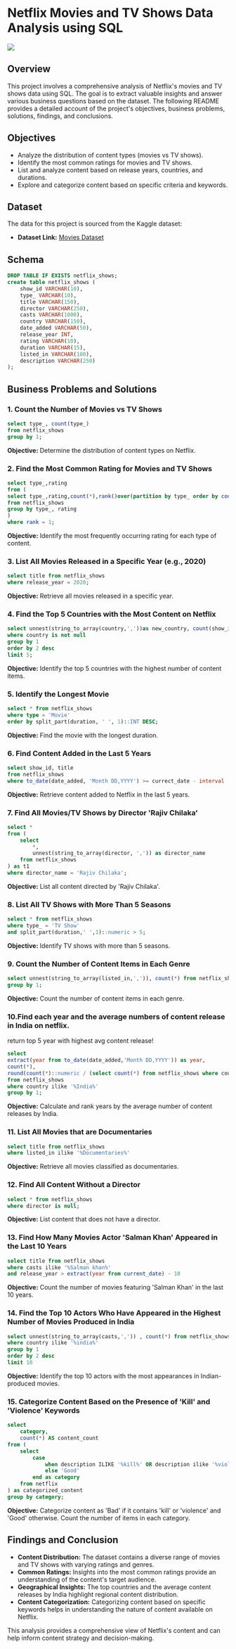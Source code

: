 # Netflix Movies and TV Shows Data Analysis using SQL

![](https://github.com/najirh/netflix_sql_project/blob/main/logo.png)

## Overview
This project involves a comprehensive analysis of Netflix's movies and TV shows data using SQL. The goal is to extract valuable insights and answer various business questions based on the dataset. The following README provides a detailed account of the project's objectives, business problems, solutions, findings, and conclusions.

## Objectives

- Analyze the distribution of content types (movies vs TV shows).
- Identify the most common ratings for movies and TV shows.
- List and analyze content based on release years, countries, and durations.
- Explore and categorize content based on specific criteria and keywords.

## Dataset

The data for this project is sourced from the Kaggle dataset:

- **Dataset Link:** [Movies Dataset](https://www.kaggle.com/datasets/shivamb/netflix-shows?resource=download)

## Schema

```sql
DROP TABLE IF EXISTS netflix_shows;
create table netflix_shows (
	show_id	VARCHAR(10),
	type_ VARCHAR(10),
	title VARCHAR(150),
	director VARCHAR(250),	
	casts VARCHAR(1000),
	country	VARCHAR(150),
	date_added VARCHAR(50),
	release_year INT,
	rating VARCHAR(10),
	duration VARCHAR(15),	
	listed_in VARCHAR(100),
	description VARCHAR(250)
);
```

## Business Problems and Solutions

### 1. Count the Number of Movies vs TV Shows

```sql
select type_, count(type_)
from netflix_shows
group by 1;
```

**Objective:** Determine the distribution of content types on Netflix.

### 2. Find the Most Common Rating for Movies and TV Shows

```sql
select type_,rating 
from (
select type_,rating,count(*),rank()over(partition by type_ order by count(*)desc)
from netflix_shows
group by type_, rating
) 
where rank = 1;
```

**Objective:** Identify the most frequently occurring rating for each type of content.

### 3. List All Movies Released in a Specific Year (e.g., 2020)

```sql
select title from netflix_shows
where release_year = 2020;
```

**Objective:** Retrieve all movies released in a specific year.

### 4. Find the Top 5 Countries with the Most Content on Netflix

```sql
select unnest(string_to_array(country,','))as new_country, count(show_id) from netflix_shows
where country is not null
group by 1 
order by 2 desc
limit 5;
```

**Objective:** Identify the top 5 countries with the highest number of content items.

### 5. Identify the Longest Movie

```sql
select * from netflix_shows
where type = 'Movie'
order by split_part(duration, ' ', 1)::INT DESC;
```

**Objective:** Find the movie with the longest duration.

### 6. Find Content Added in the Last 5 Years

```sql
select show_id, title
from netflix_shows
where to_date(date_added, 'Month DD,YYYY') >= currect_date - interval '5 years';
```

**Objective:** Retrieve content added to Netflix in the last 5 years.

### 7. Find All Movies/TV Shows by Director 'Rajiv Chilaka'

```sql
select *
from (
    select 
        *,
        unnest(string_to_array(director, ',')) as director_name
    from netflix_shows
) as t1
where director_name = 'Rajiv Chilaka';
```

**Objective:** List all content directed by 'Rajiv Chilaka'.

### 8. List All TV Shows with More Than 5 Seasons

```sql
select * from netflix_shows
where type_ = 'TV Show'
and split_part(duration,' ',1)::numeric > 5;
```

**Objective:** Identify TV shows with more than 5 seasons.

### 9. Count the Number of Content Items in Each Genre

```sql
select unnest(string_to_array(listed_in,',')), count(*) from netflix_shows
group by 1;
```

**Objective:** Count the number of content items in each genre.

### 10.Find each year and the average numbers of content release in India on netflix. 
return top 5 year with highest avg content release!

```sql
select 
extract(year from to_date(date_added,'Month DD,YYYY')) as year,
count(*),
round(count(*)::numeric / (select count(*) from netflix_shows where country ilike '%India%')::numeric , 2) as avg_content_per_year
from netflix_shows
where country ilike '%India%'
group by 1;
```

**Objective:** Calculate and rank years by the average number of content releases by India.

### 11. List All Movies that are Documentaries

```sql
select title from netflix_shows
where listed_in ilike '%Documentaries%'
```

**Objective:** Retrieve all movies classified as documentaries.

### 12. Find All Content Without a Director

```sql
select * from netflix_shows
where director is null;
```

**Objective:** List content that does not have a director.

### 13. Find How Many Movies Actor 'Salman Khan' Appeared in the Last 10 Years

```sql
select title from netflix_shows
where casts ilike '%Salman khan%'
and release_year > extract(year from current_date) - 10
```

**Objective:** Count the number of movies featuring 'Salman Khan' in the last 10 years.

### 14. Find the Top 10 Actors Who Have Appeared in the Highest Number of Movies Produced in India

```sql
select unnest(string_to_array(casts,',')) , count(*) from netflix_shows
where country ilike '%india%'
group by 1 
order by 2 desc
limit 10
```

**Objective:** Identify the top 10 actors with the most appearances in Indian-produced movies.

### 15. Categorize Content Based on the Presence of 'Kill' and 'Violence' Keywords

```sql
select 
    category,
    count(*) AS content_count
from (
    select 
        case
            when description ILIKE '%kill%' OR description ilike '%violence%' then 'Bad'
            else 'Good'
        end as category
    from netflix
) as categorized_content
group by category;
```

**Objective:** Categorize content as 'Bad' if it contains 'kill' or 'violence' and 'Good' otherwise. Count the number of items in each category.

## Findings and Conclusion

- **Content Distribution:** The dataset contains a diverse range of movies and TV shows with varying ratings and genres.
- **Common Ratings:** Insights into the most common ratings provide an understanding of the content's target audience.
- **Geographical Insights:** The top countries and the average content releases by India highlight regional content distribution.
- **Content Categorization:** Categorizing content based on specific keywords helps in understanding the nature of content available on Netflix.

This analysis provides a comprehensive view of Netflix's content and can help inform content strategy and decision-making.
